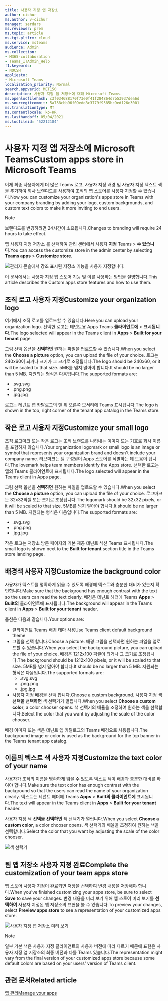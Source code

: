 ```yaml
---
title: 사용자 지정 앱 저장소
author: cichur
ms.author: v-cichur
manager: serdars
ms.reviewer: prem
ms.topic: article
ms.tgt.pltfrm: cloud
ms.service: msteams
audience: Admin
ms.collection:
- M365-collaboration
- Teams_ITAdmin_Help
f1.keywords:
- NOCSH
appliesto:
- Microsoft Teams
localization_priority: Normal
search.appverid: MET150
description: 사용자 지정 앱 저장소에 대해 Microsoft Teams.
ms.openlocfilehash: c3f034688170f73e0f41f284864d7b53937dea6d
ms.sourcegitcommit: 5a738cbb96f09edd8c3779f9385bc9ed126e3001
ms.translationtype: MT
ms.contentlocale: ko-KR
ms.lasthandoff: 05/04/2021
ms.locfileid: "52212184"
---
```

# <a name="custom-apps-store-in-microsoft-teams"></a><span data-ttu-id="f7982-103">사용자 지정 앱 저장소에 Microsoft Teams</span><span class="sxs-lookup"><span data-stu-id="f7982-103">Custom apps store in Microsoft Teams</span></span>

<span data-ttu-id="f7982-104">이제 최종 사용자에게 더 많은 Teams 로고, 사용자 지정 배경 및 사용자 지정 텍스트 색을 추가하여 회사 브랜디드를 사용하여 조직의 앱 스토어를 사용자 지정할 수 있습니다.</span><span class="sxs-lookup"><span data-stu-id="f7982-104">Now you can customize your organization's apps store in Teams with your company branding by adding your logo, custom backgrounds, and custom text colors to make it more inviting to end users.</span></span>

> [!Note]
> <span data-ttu-id="f7982-105">브랜디드를 변경하려면 24시간이 소요됩니다.</span><span class="sxs-lookup"><span data-stu-id="f7982-105">Changes to branding will require 24 hours to take effect.</span></span>

<span data-ttu-id="f7982-106">앱 사용자 지정 저장소 를 선택하여 관리 센터에서 사용자 **지정** Teams  >  **수 있습니다.**</span><span class="sxs-lookup"><span data-stu-id="f7982-106">You can access the customize store in the admin center by selecting **Teams apps** > **Customize store**.</span></span>

  ![관리자 콘솔에서 강조 표시된 저장소 기능을 사용자 지정합니다.](media/customize-app-store.png)

<span data-ttu-id="f7982-108">이 문서에서는 사용자 지정 앱 스토어 기능 및 이를 사용하는 방법을 설명합니다.</span><span class="sxs-lookup"><span data-stu-id="f7982-108">This article describes the Custom apps store features and how to use them.</span></span>

## <a name="customize-your-organization-logo"></a><span data-ttu-id="f7982-109">조직 로고 사용자 지정</span><span class="sxs-lookup"><span data-stu-id="f7982-109">Customize your organization logo</span></span>

<!-- Bookmark used by Context Sensitive Help (CSH). Do not delete. -->
<span data-ttu-id="f7982-110"><a name="orglogo"> </a></span><span class="sxs-lookup"><span data-stu-id="f7982-110"><a name="orglogo"> </a></span></span>
<!-- Do not remove the bookmark link above. -->

<span data-ttu-id="f7982-111">여기에서 조직 로고를 업로드할 수 있습니다.</span><span class="sxs-lookup"><span data-stu-id="f7982-111">Here you can upload your organization logo.</span></span> <span data-ttu-id="f7982-112">선택한 로고는 테넌트용 Apps Teams **클라이언트에**  >  **표시됩니다.**</span><span class="sxs-lookup"><span data-stu-id="f7982-112">The logo selected will appear in the Teams client in **Apps** > **Built for your tenant** page.</span></span>

<span data-ttu-id="f7982-113">그림 선택 옵션을 **선택하면** 원하는 파일을 업로드할 수 있습니다.</span><span class="sxs-lookup"><span data-stu-id="f7982-113">When you select the **Choose a picture** option, you can upload the file of your choice.</span></span> <span data-ttu-id="f7982-114">로고는 240x60이 되거나 크기가 그 크기로 조정됩니다.</span><span class="sxs-lookup"><span data-stu-id="f7982-114">The logo should be 240x60, or it will be scaled to that size.</span></span> <span data-ttu-id="f7982-115">5MB를 넘지 말아야 합니다.</span><span class="sxs-lookup"><span data-stu-id="f7982-115">It should be no larger than 5 MB.</span></span> <span data-ttu-id="f7982-116">지원되는 형식은 다음입니다.</span><span class="sxs-lookup"><span data-stu-id="f7982-116">The supported formats are:</span></span>

- <span data-ttu-id="f7982-117">.svg</span><span class="sxs-lookup"><span data-stu-id="f7982-117">.svg</span></span>
- <span data-ttu-id="f7982-118">.png</span><span class="sxs-lookup"><span data-stu-id="f7982-118">.png</span></span>
- <span data-ttu-id="f7982-119">.jpg</span><span class="sxs-lookup"><span data-stu-id="f7982-119">.jpg</span></span>

<span data-ttu-id="f7982-120">로고는 테넌트 앱 카탈로그의 맨 위 오른쪽 모서리에 Teams 표시됩니다.</span><span class="sxs-lookup"><span data-stu-id="f7982-120">The logo is shown in the top, right corner of the tenant app catalog in the Teams store.</span></span>

## <a name="customize-your-small-logo"></a><span data-ttu-id="f7982-121">작은 로고 사용자 지정</span><span class="sxs-lookup"><span data-stu-id="f7982-121">Customize your small logo</span></span>

<!-- Bookmark used by Context Sensitive Help (CSH). Do not delete. -->
<span data-ttu-id="f7982-122"><a name="orglogomark"> </a></span><span class="sxs-lookup"><span data-stu-id="f7982-122"><a name="orglogomark"> </a></span></span>
<!-- Do not remove the bookmark link above. -->

<span data-ttu-id="f7982-123">조직 로고마크 또는 작은 로고는 조직 브랜드를 나타내는 이미지 또는 기호로 회사 이름을 포함하지 않습니다.</span><span class="sxs-lookup"><span data-stu-id="f7982-123">Your organization logomark or small logo is an image or symbol that represents your organization brand and doesn't include your company name.</span></span> <span data-ttu-id="f7982-124">러브마크는 팀 구성원이 Apps 스토어를 식별하는 데 도움이 됩니다.</span><span class="sxs-lookup"><span data-stu-id="f7982-124">The lovemark helps team members identify the Apps store.</span></span> <span data-ttu-id="f7982-125">선택한 로고는 앱의 Teams 클라이언트에 표시됩니다.</span><span class="sxs-lookup"><span data-stu-id="f7982-125">The logo selected will appear in the Teams client in Apps page.</span></span>

<span data-ttu-id="f7982-126">그림 선택 옵션을 **선택하면** 원하는 파일을 업로드할 수 있습니다.</span><span class="sxs-lookup"><span data-stu-id="f7982-126">When you select the **Choose a picture** option, you can upload the file of your choice.</span></span> <span data-ttu-id="f7982-127">로고마크는 32x32픽셀 또는 크기로 조정됩니다.</span><span class="sxs-lookup"><span data-stu-id="f7982-127">The logomark should be 32x32 pixels, or it will be scaled to that size.</span></span> <span data-ttu-id="f7982-128">5MB를 넘지 말아야 합니다.</span><span class="sxs-lookup"><span data-stu-id="f7982-128">It should be no larger than 5 MB.</span></span> <span data-ttu-id="f7982-129">지원되는 형식은 다음입니다.</span><span class="sxs-lookup"><span data-stu-id="f7982-129">The supported formats are:</span></span>

- <span data-ttu-id="f7982-130">.svg</span><span class="sxs-lookup"><span data-stu-id="f7982-130">.svg</span></span>
- <span data-ttu-id="f7982-131">.png</span><span class="sxs-lookup"><span data-stu-id="f7982-131">.png</span></span>
- <span data-ttu-id="f7982-132">.jpg</span><span class="sxs-lookup"><span data-stu-id="f7982-132">.jpg</span></span>

<span data-ttu-id="f7982-133">작은 로고는 저장소 방문  페이지의 기본 제공 테넌트 섹션 Teams 표시됩니다.</span><span class="sxs-lookup"><span data-stu-id="f7982-133">The small logo is shown next to the **Built for tenant** section title in the Teams store landing page.</span></span>

## <a name="customize-the-background-color"></a><span data-ttu-id="f7982-134">배경색 사용자 지정</span><span class="sxs-lookup"><span data-stu-id="f7982-134">Customize the background color</span></span>

<!-- Bookmark used by Context Sensitive Help (CSH). Do not delete. -->
<span data-ttu-id="f7982-135"><a name="custombackground"> </a></span><span class="sxs-lookup"><span data-stu-id="f7982-135"><a name="custombackground"> </a></span></span>
<!-- Do not remove the bookmark link above. -->

<span data-ttu-id="f7982-136">사용자가 텍스트를 명확하게 읽을 수 있도록 배경에 텍스트와 충분한 대비가 있는지 확인합니다.</span><span class="sxs-lookup"><span data-stu-id="f7982-136">Make sure that the background has enough contrast with the text so the users can read the text clearly.</span></span> <span data-ttu-id="f7982-137">배경은 테넌트 헤더에 Teams **Apps**  >  **Built의** 클라이언트에 표시됩니다.</span><span class="sxs-lookup"><span data-stu-id="f7982-137">The background will appear in the Teams client in **Apps** > **Built for your tenant** header.</span></span>

<span data-ttu-id="f7982-138">옵션은 다음과 같습니다.</span><span class="sxs-lookup"><span data-stu-id="f7982-138">Your options are:</span></span>

- <span data-ttu-id="f7982-139">클라이언트 Teams 배경 테마 사용</span><span class="sxs-lookup"><span data-stu-id="f7982-139">Use Teams client default background theme</span></span>
- <span data-ttu-id="f7982-140">그림을 선택 합니다.</span><span class="sxs-lookup"><span data-stu-id="f7982-140">Choose a picture.</span></span> <span data-ttu-id="f7982-141">배경 그림을 선택하면 원하는 파일을 업로드할 수 있습니다.</span><span class="sxs-lookup"><span data-stu-id="f7982-141">When you select the background picture, you can upload the file of your choice.</span></span> <span data-ttu-id="f7982-142">배경은 1212x100 픽셀이 되거나 그 크기로 조정됩니다.</span><span class="sxs-lookup"><span data-stu-id="f7982-142">The background should be 1212x100 pixels, or it will be scaled to that size.</span></span> <span data-ttu-id="f7982-143">5MB를 넘지 말아야 합니다.</span><span class="sxs-lookup"><span data-stu-id="f7982-143">It should be no larger than 5 MB.</span></span> <span data-ttu-id="f7982-144">지원되는 형식은 다음입니다.</span><span class="sxs-lookup"><span data-stu-id="f7982-144">The supported formats are:</span></span>
  - <span data-ttu-id="f7982-145">.svg</span><span class="sxs-lookup"><span data-stu-id="f7982-145">.svg</span></span>
  - <span data-ttu-id="f7982-146">.png</span><span class="sxs-lookup"><span data-stu-id="f7982-146">.png</span></span>
  - <span data-ttu-id="f7982-147">.jpg</span><span class="sxs-lookup"><span data-stu-id="f7982-147">.jpg</span></span>
- <span data-ttu-id="f7982-148">사용자 지정 배경을 선택 합니다.</span><span class="sxs-lookup"><span data-stu-id="f7982-148">Choose a custom background.</span></span> <span data-ttu-id="f7982-149">사용자 지정 색 **선택을 선택하면** 색 선택기가 열립니다.</span><span class="sxs-lookup"><span data-stu-id="f7982-149">When you select **Choose a custom color**, a color chooser opens.</span></span> <span data-ttu-id="f7982-150">색 선택기의 배율을 조정하여 원하는 색을 선택합니다.</span><span class="sxs-lookup"><span data-stu-id="f7982-150">Select the color that you want by adjusting the scale of the color chooser.</span></span>

<span data-ttu-id="f7982-151">배경 이미지 또는 색은 테넌트 앱 카탈로그의 Teams 배경으로 사용됩니다.</span><span class="sxs-lookup"><span data-stu-id="f7982-151">The background image or color is used as the background for the top banner in the Teams tenant app catalog.</span></span>

## <a name="customize-the-text-color-of-your-name"></a><span data-ttu-id="f7982-152">이름의 텍스트 색 사용자 지정</span><span class="sxs-lookup"><span data-stu-id="f7982-152">Customize the text color of your name</span></span>

<!-- Bookmark used by Context Sensitive Help (CSH). Do not delete. -->
<span data-ttu-id="f7982-153"><a name="textcolor"> </a></span><span class="sxs-lookup"><span data-stu-id="f7982-153"><a name="textcolor"> </a></span></span>
<!-- Do not remove the bookmark link above. -->

<span data-ttu-id="f7982-154">사용자가 조직의 이름을 명확하게 읽을 수 있도록 텍스트 색이 배경과 충분한 대비를 하여야 합니다.</span><span class="sxs-lookup"><span data-stu-id="f7982-154">Make sure the text color has enough contrast with the background so that the users can read the name of your organization clearly.</span></span> <span data-ttu-id="f7982-155">텍스트는 테넌트 헤더에 Teams **Apps**  >  **Built의 클라이언트에** 표시됩니다.</span><span class="sxs-lookup"><span data-stu-id="f7982-155">The text will appear in the Teams client in **Apps** > **Built for your tenant** header.</span></span>

<span data-ttu-id="f7982-156">사용자 지정 색 **선택을 선택하면** 색 선택기가 열립니다.</span><span class="sxs-lookup"><span data-stu-id="f7982-156">When you select **Choose a custom color**, a color chooser opens.</span></span> <span data-ttu-id="f7982-157">색 선택기의 배율을 조정하여 원하는 색을 선택합니다.</span><span class="sxs-lookup"><span data-stu-id="f7982-157">Select the color that you want by adjusting the scale of the color chooser.</span></span>

 ![색 선택기](media/choose-a-custom-color.png)

## <a name="complete-the-customization-of-your-team-apps-store"></a><span data-ttu-id="f7982-159">팀 앱 저장소 사용자 지정 완료</span><span class="sxs-lookup"><span data-stu-id="f7982-159">Complete the customization of your team apps store</span></span>

<span data-ttu-id="f7982-160">앱 스토어 사용자 지정이 완료되면 저장을 선택하여  변경 내용을 저장해야 합니다.</span><span class="sxs-lookup"><span data-stu-id="f7982-160">When you've finished customizing your apps store, be sure to select **Save** to save your changes.</span></span>
<span data-ttu-id="f7982-161">변경 내용을 미리 보기 위해 앱 스토어 미리 보기를 **선택하여** 사용자 지정된 앱 저장소의 표현을 볼 수 있습니다.</span><span class="sxs-lookup"><span data-stu-id="f7982-161">To preview your changes, select **Preview apps store** to see a representation of your customized apps store.</span></span>

![사용자 지정 앱 저장소 미리 보기](media/PowerAppsInStore650w.png)

> [!Note]
> <span data-ttu-id="f7982-163">일부 기본 색은 사용자 지정 클라이언트의 사용자 버전에 따라 다르기 때문에 표현은 사용자 지정 앱 저장소의 최종 버전과 다를 Teams 있습니다.</span><span class="sxs-lookup"><span data-stu-id="f7982-163">The representation might vary from the final version of your customized apps store because some default colors are based on your users' version of Teams client.</span></span>

## <a name="related-article"></a><span data-ttu-id="f7982-164">관련 문서</span><span class="sxs-lookup"><span data-stu-id="f7982-164">Related article</span></span>

[<span data-ttu-id="f7982-165">앱 관리</span><span class="sxs-lookup"><span data-stu-id="f7982-165">Manage your apps</span></span>](manage-apps.md)
